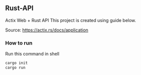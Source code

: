 ## Rust-API

Actix Web + Rust API
This project is created using guide below.

Source: https://actix.rs/docs/application

### How to run

Run this command in shell

```sh
cargo init
cargo run
```
